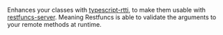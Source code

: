 Enhances your classes with [typescript-rtti](), to make them usable with [restfuncs-server](https://www.npmjs.com/package/restfuncs-server). 
Meaning Restfuncs is able to validate the arguments to your remote methods at runtime.